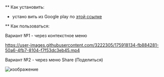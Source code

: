 ** Как установить:
- устано вить из Google play по [этой ссылке](https://play.google.com/store/apps/details?id=kz.mobdev.whatsapp_me)

** Как пользоваться:

Вариант №1 - через контекстное меню

https://user-images.githubusercontent.com/3222305/175918134-fb884281-50a6-4fb7-8104-f7f53dc3eb45.mp4

Вариант №2 - через меню Share (Поделиться)

![изображение](https://user-images.githubusercontent.com/3222305/176004330-4cc290d3-22b3-4a88-a046-719a8811d18e.png)
